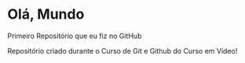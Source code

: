 # Olá, Mundo
 Primeiro Repositório que eu fiz no GitHub

 Repositório criado durante o Curso de Git e Github do Curso em Vídeo!
